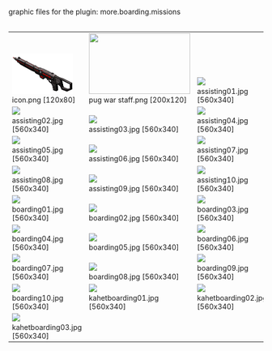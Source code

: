 graphic files for the plugin: more.boarding.missions<br>
<br>
<table>
	<tr valign="bottom">
		<td><a href="https://github.com/zuckung/endless-sky-plugins/blob/main/myplugins/more.boarding.missions/icon.png"><img src="https://raw.githubusercontent.com/zuckung/endless-sky-plugins/refs/heads/main/myplugins/more.boarding.missions/icon.png" width="120" height="80"></a><br>
		icon.png [120x80]</td>
		<td><a href="https://github.com/zuckung/endless-sky-plugins/blob/main/myplugins/more.boarding.missions/images/outfit/pug war staff.png"><img src="https://raw.githubusercontent.com/zuckung/endless-sky-plugins/refs/heads/main/myplugins/more.boarding.missions/images/outfit/pug war staff.png" width="200" height="120"></a><br>
		pug war staff.png [200x120]</td>
		<td><a href="https://github.com/zuckung/endless-sky-plugins/blob/main/myplugins/more.boarding.missions/images/scene/assisting01.jpg"><img src="https://raw.githubusercontent.com/zuckung/endless-sky-plugins/refs/heads/main/myplugins/more.boarding.missions/images/scene/assisting01.jpg" width="200"></a><br>
		assisting01.jpg [560x340]</td>
	</tr>
	<tr valign="bottom">
		<td><a href="https://github.com/zuckung/endless-sky-plugins/blob/main/myplugins/more.boarding.missions/images/scene/assisting02.jpg"><img src="https://raw.githubusercontent.com/zuckung/endless-sky-plugins/refs/heads/main/myplugins/more.boarding.missions/images/scene/assisting02.jpg" width="200"></a><br>
		assisting02.jpg [560x340]</td>
		<td><a href="https://github.com/zuckung/endless-sky-plugins/blob/main/myplugins/more.boarding.missions/images/scene/assisting03.jpg"><img src="https://raw.githubusercontent.com/zuckung/endless-sky-plugins/refs/heads/main/myplugins/more.boarding.missions/images/scene/assisting03.jpg" width="200"></a><br>
		assisting03.jpg [560x340]</td>
		<td><a href="https://github.com/zuckung/endless-sky-plugins/blob/main/myplugins/more.boarding.missions/images/scene/assisting04.jpg"><img src="https://raw.githubusercontent.com/zuckung/endless-sky-plugins/refs/heads/main/myplugins/more.boarding.missions/images/scene/assisting04.jpg" width="200"></a><br>
		assisting04.jpg [560x340]</td>
	</tr>
	<tr valign="bottom">
		<td><a href="https://github.com/zuckung/endless-sky-plugins/blob/main/myplugins/more.boarding.missions/images/scene/assisting05.jpg"><img src="https://raw.githubusercontent.com/zuckung/endless-sky-plugins/refs/heads/main/myplugins/more.boarding.missions/images/scene/assisting05.jpg" width="200"></a><br>
		assisting05.jpg [560x340]</td>
		<td><a href="https://github.com/zuckung/endless-sky-plugins/blob/main/myplugins/more.boarding.missions/images/scene/assisting06.jpg"><img src="https://raw.githubusercontent.com/zuckung/endless-sky-plugins/refs/heads/main/myplugins/more.boarding.missions/images/scene/assisting06.jpg" width="200"></a><br>
		assisting06.jpg [560x340]</td>
		<td><a href="https://github.com/zuckung/endless-sky-plugins/blob/main/myplugins/more.boarding.missions/images/scene/assisting07.jpg"><img src="https://raw.githubusercontent.com/zuckung/endless-sky-plugins/refs/heads/main/myplugins/more.boarding.missions/images/scene/assisting07.jpg" width="200"></a><br>
		assisting07.jpg [560x340]</td>
	</tr>
	<tr valign="bottom">
		<td><a href="https://github.com/zuckung/endless-sky-plugins/blob/main/myplugins/more.boarding.missions/images/scene/assisting08.jpg"><img src="https://raw.githubusercontent.com/zuckung/endless-sky-plugins/refs/heads/main/myplugins/more.boarding.missions/images/scene/assisting08.jpg" width="200"></a><br>
		assisting08.jpg [560x340]</td>
		<td><a href="https://github.com/zuckung/endless-sky-plugins/blob/main/myplugins/more.boarding.missions/images/scene/assisting09.jpg"><img src="https://raw.githubusercontent.com/zuckung/endless-sky-plugins/refs/heads/main/myplugins/more.boarding.missions/images/scene/assisting09.jpg" width="200"></a><br>
		assisting09.jpg [560x340]</td>
		<td><a href="https://github.com/zuckung/endless-sky-plugins/blob/main/myplugins/more.boarding.missions/images/scene/assisting10.jpg"><img src="https://raw.githubusercontent.com/zuckung/endless-sky-plugins/refs/heads/main/myplugins/more.boarding.missions/images/scene/assisting10.jpg" width="200"></a><br>
		assisting10.jpg [560x340]</td>
	</tr>
	<tr valign="bottom">
		<td><a href="https://github.com/zuckung/endless-sky-plugins/blob/main/myplugins/more.boarding.missions/images/scene/boarding01.jpg"><img src="https://raw.githubusercontent.com/zuckung/endless-sky-plugins/refs/heads/main/myplugins/more.boarding.missions/images/scene/boarding01.jpg" width="200"></a><br>
		boarding01.jpg [560x340]</td>
		<td><a href="https://github.com/zuckung/endless-sky-plugins/blob/main/myplugins/more.boarding.missions/images/scene/boarding02.jpg"><img src="https://raw.githubusercontent.com/zuckung/endless-sky-plugins/refs/heads/main/myplugins/more.boarding.missions/images/scene/boarding02.jpg" width="200"></a><br>
		boarding02.jpg [560x340]</td>
		<td><a href="https://github.com/zuckung/endless-sky-plugins/blob/main/myplugins/more.boarding.missions/images/scene/boarding03.jpg"><img src="https://raw.githubusercontent.com/zuckung/endless-sky-plugins/refs/heads/main/myplugins/more.boarding.missions/images/scene/boarding03.jpg" width="200"></a><br>
		boarding03.jpg [560x340]</td>
	</tr>
	<tr valign="bottom">
		<td><a href="https://github.com/zuckung/endless-sky-plugins/blob/main/myplugins/more.boarding.missions/images/scene/boarding04.jpg"><img src="https://raw.githubusercontent.com/zuckung/endless-sky-plugins/refs/heads/main/myplugins/more.boarding.missions/images/scene/boarding04.jpg" width="200"></a><br>
		boarding04.jpg [560x340]</td>
		<td><a href="https://github.com/zuckung/endless-sky-plugins/blob/main/myplugins/more.boarding.missions/images/scene/boarding05.jpg"><img src="https://raw.githubusercontent.com/zuckung/endless-sky-plugins/refs/heads/main/myplugins/more.boarding.missions/images/scene/boarding05.jpg" width="200"></a><br>
		boarding05.jpg [560x340]</td>
		<td><a href="https://github.com/zuckung/endless-sky-plugins/blob/main/myplugins/more.boarding.missions/images/scene/boarding06.jpg"><img src="https://raw.githubusercontent.com/zuckung/endless-sky-plugins/refs/heads/main/myplugins/more.boarding.missions/images/scene/boarding06.jpg" width="200"></a><br>
		boarding06.jpg [560x340]</td>
	</tr>
	<tr valign="bottom">
		<td><a href="https://github.com/zuckung/endless-sky-plugins/blob/main/myplugins/more.boarding.missions/images/scene/boarding07.jpg"><img src="https://raw.githubusercontent.com/zuckung/endless-sky-plugins/refs/heads/main/myplugins/more.boarding.missions/images/scene/boarding07.jpg" width="200"></a><br>
		boarding07.jpg [560x340]</td>
		<td><a href="https://github.com/zuckung/endless-sky-plugins/blob/main/myplugins/more.boarding.missions/images/scene/boarding08.jpg"><img src="https://raw.githubusercontent.com/zuckung/endless-sky-plugins/refs/heads/main/myplugins/more.boarding.missions/images/scene/boarding08.jpg" width="200"></a><br>
		boarding08.jpg [560x340]</td>
		<td><a href="https://github.com/zuckung/endless-sky-plugins/blob/main/myplugins/more.boarding.missions/images/scene/boarding09.jpg"><img src="https://raw.githubusercontent.com/zuckung/endless-sky-plugins/refs/heads/main/myplugins/more.boarding.missions/images/scene/boarding09.jpg" width="200"></a><br>
		boarding09.jpg [560x340]</td>
	</tr>
	<tr valign="bottom">
		<td><a href="https://github.com/zuckung/endless-sky-plugins/blob/main/myplugins/more.boarding.missions/images/scene/boarding10.jpg"><img src="https://raw.githubusercontent.com/zuckung/endless-sky-plugins/refs/heads/main/myplugins/more.boarding.missions/images/scene/boarding10.jpg" width="200"></a><br>
		boarding10.jpg [560x340]</td>
		<td><a href="https://github.com/zuckung/endless-sky-plugins/blob/main/myplugins/more.boarding.missions/images/scene/kahetboarding01.jpg"><img src="https://raw.githubusercontent.com/zuckung/endless-sky-plugins/refs/heads/main/myplugins/more.boarding.missions/images/scene/kahetboarding01.jpg" width="200"></a><br>
		kahetboarding01.jpg [560x340]</td>
		<td><a href="https://github.com/zuckung/endless-sky-plugins/blob/main/myplugins/more.boarding.missions/images/scene/kahetboarding02.jpg"><img src="https://raw.githubusercontent.com/zuckung/endless-sky-plugins/refs/heads/main/myplugins/more.boarding.missions/images/scene/kahetboarding02.jpg" width="200"></a><br>
		kahetboarding02.jpg [560x340]</td>
	</tr>
	<tr valign="bottom">
		<td><a href="https://github.com/zuckung/endless-sky-plugins/blob/main/myplugins/more.boarding.missions/images/scene/kahetboarding03.jpg"><img src="https://raw.githubusercontent.com/zuckung/endless-sky-plugins/refs/heads/main/myplugins/more.boarding.missions/images/scene/kahetboarding03.jpg" width="200"></a><br>
		kahetboarding03.jpg [560x340]</td>
		<td></td>
		<td></td>
	</tr>
</table>
